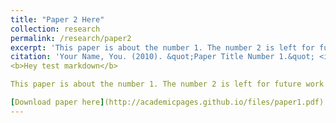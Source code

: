 ```yaml
---
title: "Paper 2 Here"
collection: research
permalink: /research/paper2
excerpt: 'This paper is about the number 1. The number 2 is left for future work.'
citation: 'Your Name, You. (2010). &quot;Paper Title Number 1.&quot; <i>Journal 1</i>. 1(1).'
<b>Hey test markdown</b>

This paper is about the number 1. The number 2 is left for future work.

[Download paper here](http://academicpages.github.io/files/paper1.pdf)
---
```

